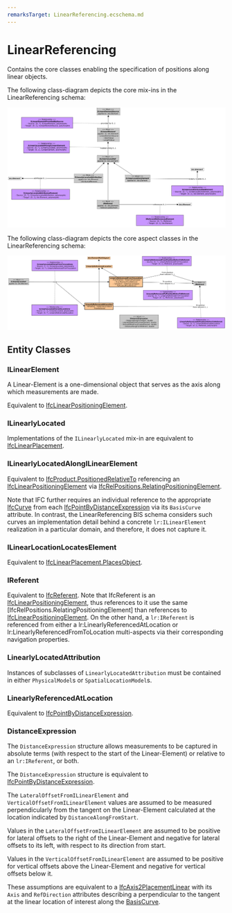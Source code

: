 ```yaml
---
remarksTarget: LinearReferencing.ecschema.md
---
```


# LinearReferencing

Contains the core classes enabling the specification of positions along linear objects.

The following class-diagram depicts the core mix-ins in the LinearReferencing schema:

![LinearReferencing Mixins](./media/LinearReferencing-mixins.png)

The following class-diagram depicts the core aspect classes in the LinearReferencing schema:

![LinearReferencing Aspects](./media/LinearReferencing-aspects.png)

## Entity Classes

### ILinearElement

A Linear-Element is a one-dimensional object that serves as the axis along which measurements are made.

Equivalent to [IfcLinearPositioningElement](https://standards.buildingsmart.org/IFC/DEV/IFC4_3/RC2/HTML/link/ifclinearpositioningelement.htm).

### ILinearlyLocated

Implementations of the `ILinearlyLocated` mix-in are equivalent to [IfcLinearPlacement](https://standards.buildingsmart.org/IFC/DEV/IFC4_3/RC2/HTML/link/ifclinearplacement.htm).

### ILinearlyLocatedAlongILinearElement

Equivalent to [IfcProduct.PositionedRelativeTo](https://standards.buildingsmart.org/IFC/DEV/IFC4_3/RC2/HTML/link/ifcproduct.htm) referencing an [IfcLinearPositioningElement](https://standards.buildingsmart.org/IFC/DEV/IFC4_3/RC2/HTML/link/ifclinearpositioningelement.htm) via [IfcRelPositions.RelatingPositioningElement](https://standards.buildingsmart.org/IFC/DEV/IFC4_3/RC2/HTML/link/ifcrelpositions.htm).

Note that IFC further requires an individual reference to the appropriate [IfcCurve](https://standards.buildingsmart.org/IFC/DEV/IFC4_3/RC2/HTML/link/ifccurve.htm) from each [IfcPointByDistanceExpression](https://standards.buildingsmart.org/IFC/DEV/IFC4_3/RC2/HTML/link/ifcpointbydistanceexpression.htm) via its `BasisCurve` attribute. In contrast, the LinearReferencing BIS schema considers such curves an implementation detail behind a concrete `lr:ILinearElement` realization in a particular domain, and therefore, it does not capture it.

### ILinearLocationLocatesElement

Equivalent to [IfcLinearPlacement.PlacesObject](https://standards.buildingsmart.org/IFC/DEV/IFC4_3/RC2/HTML/link/ifcobjectplacement.htm).

### IReferent

Equivalent to [IfcReferent](https://standards.buildingsmart.org/IFC/DEV/IFC4_3/RC2/HTML/link/ifcreferent.htm). Note that IfcReferent is an [IfcLinearPositioningElement](https://standards.buildingsmart.org/IFC/DEV/IFC4_3/RC2/HTML/link/ifclinearpositioningelement.htm), thus references to it use the same [IfcRelPositions.RelatingPositioningElement] than references to [IfcLinearPositioningElement](https://standards.buildingsmart.org/IFC/DEV/IFC4_3/RC2/HTML/link/ifclinearpositioningelement.htm). On the other hand, a `lr:IReferent` is referenced from either a lr:LinearlyReferencedAtLocation or lr:LinearlyReferencedFromToLocation multi-aspects via their corresponding navigation properties.

### LinearlyLocatedAttribution

Instances of subclasses of `LinearlyLocatedAttribution` must be contained in either `PhysicalModel`s or `SpatialLocationModel`s.

### LinearlyReferencedAtLocation

Equivalent to [IfcPointByDistanceExpression](https://standards.buildingsmart.org/IFC/DEV/IFC4_3/RC2/HTML/link/ifcpointbydistanceexpression.htm).

### DistanceExpression

The `DistanceExpression` structure allows measurements to be captured in absolute terms (with respect to the start of the Linear-Element) or relative to an `lr:IReferent`, or both.

The `DistanceExpression` structure is equivalent to [IfcPointByDistanceExpression](https://standards.buildingsmart.org/IFC/DEV/IFC4_3/RC2/HTML/link/ifcpointbydistanceexpression.htm). 

The `LateralOffsetFromILinearElement` and `VerticalOffsetFromILinearElement` values are assumed to be measured perpendicularly from the tangent on the Linear-Element calculated at the location indicated by `DistanceAlongFromStart`.

Values in the `LateralOffsetFromILinearElement` are assumed to be positive for lateral offsets to the right of the Linear-Element and negative for lateral offsets to its left, with respect to its direction from start.

Values in the `VerticalOffsetFromILinearElement` are assumed to be positive for vertical offsets above the Linear-Element and negative for vertical offsets below it.

These assumptions are equivalent to a [IfcAxis2PlacementLinear](https://standards.buildingsmart.org/IFC/DEV/IFC4_3/RC2/HTML/link/ifcaxis2placementlinear.htm) with its `Axis` and `RefDirection` attributes describing a perpendicular to the tangent at the linear location of interest along the [BasisCurve](https://standards.buildingsmart.org/IFC/DEV/IFC4_3/RC2/HTML/link/ifcpointbydistanceexpression.htm).